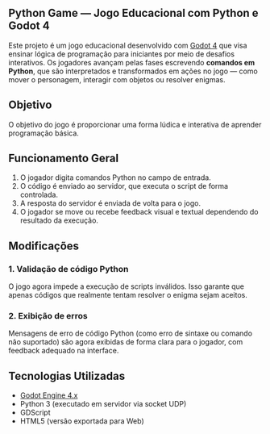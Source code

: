 ## Python Game — Jogo Educacional com Python e Godot 4

Este projeto é um jogo educacional desenvolvido com [Godot 4](https://godotengine.org/) que visa ensinar lógica de programação para iniciantes por meio de desafios interativos. Os jogadores avançam pelas fases escrevendo **comandos em Python**, que são interpretados e transformados em ações no jogo — como mover o personagem, interagir com objetos ou resolver enigmas.


## Objetivo

O objetivo do jogo é proporcionar uma forma lúdica e interativa de aprender programação básica.


## Funcionamento Geral

1. O jogador digita comandos Python no campo de entrada.
2. O código é enviado ao servidor, que executa o script de forma controlada.
3. A resposta do servidor é enviada de volta para o jogo.
4. O jogador se move ou recebe feedback visual e textual dependendo do resultado da execução.


## Modificações

### 1. Validação de código Python  
O jogo agora impede a execução de scripts inválidos. Isso garante que apenas códigos que realmente tentam resolver o enigma sejam aceitos.

### 2. Exibição de erros  
Mensagens de erro de código Python (como erro de sintaxe ou comando não suportado) são agora exibidas de forma clara para o jogador, com feedback adequado na interface.


## Tecnologias Utilizadas

- [Godot Engine 4.x](https://godotengine.org/)
- Python 3 (executado em servidor via socket UDP)
- GDScript
- HTML5 (versão exportada para Web)
